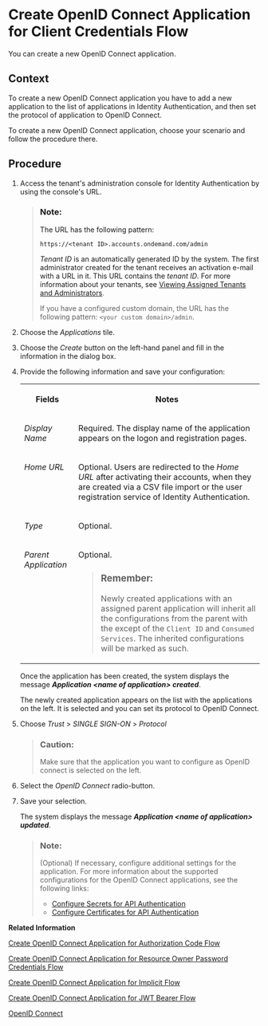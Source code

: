<!-- loio98015c81af554b5d9192ad550168e331 -->

# Create OpenID Connect Application for Client Credentials Flow

You can create a new OpenID Connect application.



## Context

To create a new OpenID Connect application you have to add a new application to the list of applications in Identity Authentication, and then set the protocol of application to OpenID Connect.

To create a new OpenID Connect application, choose your scenario and follow the procedure there.



<a name="loio98015c81af554b5d9192ad550168e331__steps_qqh_hfk_q4"/>

## Procedure

1.  Access the tenant's administration console for Identity Authentication by using the console's URL.

    > ### Note:  
    > The URL has the following pattern:
    > 
    > `https://<tenant ID>.accounts.ondemand.com/admin`
    > 
    > *Tenant ID* is an automatically generated ID by the system. The first administrator created for the tenant receives an activation e-mail with a URL in it. This URL contains the *tenant ID*. For more information about your tenants, see [Viewing Assigned Tenants and Administrators](../viewing-assigned-tenants-and-administrators-f56e6f2.md).
    > 
    > If you have a configured custom domain, the URL has the following pattern: `<your custom domain>/admin`.

2.  Choose the *Applications* tile.

3.  Choose the *Create* button on the left-hand panel and fill in the information in the dialog box.

4.  Provide the following information and save your configuration:


    <table>
    <tr>
    <th valign="top">

    Fields


    
    </th>
    <th valign="top">

    Notes


    
    </th>
    </tr>
    <tr>
    <td valign="top">

    *Display Name*


    
    </td>
    <td valign="top">

    Required. The display name of the application appears on the logon and registration pages.


    
    </td>
    </tr>
    <tr>
    <td valign="top">

    *Home URL*


    
    </td>
    <td valign="top">

    Optional. Users are redirected to the *Home URL* after activating their accounts, when they are created via a CSV file import or the user registration service of Identity Authentication.


    
    </td>
    </tr>
    <tr>
    <td valign="top">

    *Type*


    
    </td>
    <td valign="top">

    Optional.


    
    </td>
    </tr>
    <tr>
    <td valign="top">

    *Parent Application*


    
    </td>
    <td valign="top">

    Optional.

    > ### Remember:  
    > Newly created applications with an assigned parent application will inherit all the configurations from the parent with the except of the `Client ID` and `Consumed Services`. The inherited configurations will be marked as such.


    
    </td>
    </tr>
    </table>
    
    Once the application has been created, the system displays the message ***Application <name of application\> created***.

    The newly created application appears on the list with the applications on the left. It is selected and you can set its protocol to OpenID Connect.

5.  Choose *Trust* \> *SINGLE SIGN-ON* \> *Protocol* 

    > ### Caution:  
    > Make sure that the application you want to configure as OpenID connect is selected on the left.

6.  Select the *OpenID Connect* radio-button.

7.  Save your selection.

    The system displays the message ***Application <name of application\> updated***.

    > ### Note:  
    > \(Optional\) If necessary, configure additional settings for the application. For more information about the supported configurations for the OpenID Connect applications, see the following links:
    > 
    > -   [Configure Secrets for API Authentication](configure-secrets-for-api-authentication-5c3c35e.md)
    > -   [Configure Certificates for API Authentication](configure-certificates-for-api-authentication-c408083.md)


**Related Information**  


[Create OpenID Connect Application for Authorization Code Flow](create-openid-connect-application-for-authorization-code-flow-8445e3f.md "Create a new OpenID Connect application for authorization code flow.")

[Create OpenID Connect Application for Resource Owner Password Credentials Flow](create-openid-connect-application-for-resource-owner-password-credentials-flow-e5b761a.md "You can create a new OpenID Connect application.")

[Create OpenID Connect Application for Implicit Flow](create-openid-connect-application-for-implicit-flow-b19f5e3.md "Create a new OpenID Connect application for implicit flow.")

[Create OpenID Connect Application for JWT Bearer Flow](create-openid-connect-application-for-jwt-bearer-flow-b099d8c.md "Create a new OpenID Connect application for JWT bearer flow.")

[OpenID Connect](openid-connect-a789c9c.md "You can use Identity Authentication for authentication in OpenID Connect protected applications.")

